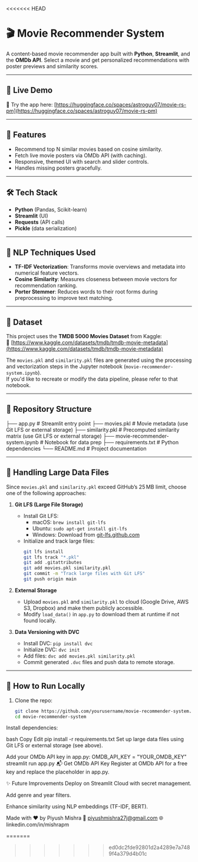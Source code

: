 <<<<<<< HEAD
# 🎬 Movie Recommender System

A content-based movie recommender app built with **Python**, **Streamlit**, and the **OMDb API**. Select a movie and get personalized recommendations with poster previews and similarity scores.

---

## 🚀 Live Demo

🔗 Try the app here: [https://huggingface.co/spaces/astroguy07/movie-rs-pm](https://huggingface.co/spaces/astroguy07/movie-rs-pm)

---

## 📌 Features

- Recommend top N similar movies based on cosine similarity.  
- Fetch live movie posters via OMDb API (with caching).
- Responsive, themed UI with search and slider controls.
- Handles missing posters gracefully.

---

## 🛠 Tech Stack

- **Python** (Pandas, Scikit-learn)
- **Streamlit** (UI)
- **Requests** (API calls)
- **Pickle** (data serialization)

---

## 🧠 NLP Techniques Used

- **TF-IDF Vectorization**: Transforms movie overviews and metadata into numerical feature vectors.
- **Cosine Similarity**: Measures closeness between movie vectors for recommendation ranking.
- **Porter Stemmer**: Reduces words to their root forms during preprocessing to improve text matching.

---

## 📂 Dataset

This project uses the **TMDB 5000 Movies Dataset** from Kaggle:  
🔗 [https://www.kaggle.com/datasets/tmdb/tmdb-movie-metadata](https://www.kaggle.com/datasets/tmdb/tmdb-movie-metadata)

The `movies.pkl` and `similarity.pkl` files are generated using the processing and vectorization steps in the Jupyter notebook (`movie-recommender-system.ipynb`).  
If you'd like to recreate or modify the data pipeline, please refer to that notebook.

---

## 📂 Repository Structure

├── app.py # Streamlit entry point
├── movies.pkl # Movie metadata (use Git LFS or external storage)
├── similarity.pkl # Precomputed similarity matrix (use Git LFS or external storage)
├── movie-recommender-system.ipynb # Notebook for data prep
├── requirements.txt # Python dependencies
└── README.md # Project documentation


---

## 🚀 Handling Large Data Files

Since `movies.pkl` and `similarity.pkl` exceed GitHub’s 25 MB limit, choose one of the following approaches:

1. **Git LFS (Large File Storage)**
   - Install Git LFS:
     - macOS: `brew install git-lfs`
     - Ubuntu: `sudo apt-get install git-lfs`
     - Windows: Download from [git-lfs.github.com](https://git-lfs.github.com/)
   - Initialize and track large files:
     ```bash
     git lfs install
     git lfs track "*.pkl"
     git add .gitattributes
     git add movies.pkl similarity.pkl
     git commit -m "Track large files with Git LFS"
     git push origin main
     ```

2. **External Storage**  
   - Upload `movies.pkl` and `similarity.pkl` to cloud (Google Drive, AWS S3, Dropbox) and make them publicly accessible.
   - Modify `load_data()` in `app.py` to download them at runtime if not found locally.

3. **Data Versioning with DVC**  
   - Install DVC: `pip install dvc`
   - Initialize DVC: `dvc init`
   - Add files: `dvc add movies.pkl similarity.pkl`
   - Commit generated `.dvc` files and push data to remote storage.

---

## 🧪 How to Run Locally

1. Clone the repo:
   ```bash
   git clone https://github.com/yourusername/movie-recommender-system.git
   cd movie-recommender-system
Install dependencies:

bash
Copy
Edit
pip install -r requirements.txt
Set up large data files using Git LFS or external storage (see above).

Add your OMDb API key in app.py:
OMDB_API_KEY = "YOUR_OMDB_KEY"
streamlit run app.py
📬 Get OMDb API Key
Register at OMDb API for a free key and replace the placeholder in app.py.

✨ Future Improvements
Deploy on Streamlit Cloud with secret management.

Add genre and year filters.

Enhance similarity using NLP embeddings (TF-IDF, BERT).

Made with ❤️ by Piyush Mishra
📧 piyushmishra27j@gmail.com
🌐 linkedin.com/in/mishrapm

=======
>>>>>>> ed0dc2fde92801d2a4289e7a7489f4a379d4b01c

